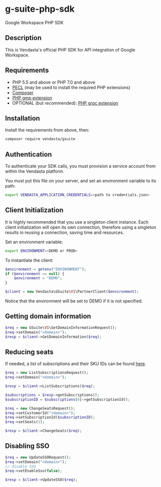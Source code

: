 # g-suite-php-sdk
Google Workspace PHP SDK

## Description

This is Vendasta's official PHP SDK for API integration of Google Workspace.

## Requirements

- PHP 5.5 and above or PHP 7.0 and above
- [PECL](https://pecl.php.net/) (may be used to install the required PHP extensions)
- [Composer](https://getcomposer.org/)
- [PHP gmp extension](http://php.net/manual/en/book.gmp.php)
- OPTIONAL (but recommended): [PHP grpc extension](https://cloud.google.com/php/grpc)

## Installation

Install the requirements from above, then:

```bash
composer require vendasta/gsuite
```

## Authentication

To authenticate your SDK calls, you must provision a service account from within the Vendasta platform.

You must put this file on your server, and set an environment variable to its path:

```bash
export VENDASTA_APPLICATION_CREDENTIALS=<path to credentials.json>
```

## Client Initialization

It is highly recommended that you use a singleton client instance. Each client initialization will open its own connection, therefore using a singleton results in reusing a connection, saving time and resources.

Set an environment variable:

```bash
export ENVIRONMENT=<DEMO or PROD> 
```

To instantiate the client:

```php
$environment = getenv("ENVIRONMENT");
if ($environment == null) {
    $environment = "DEMO";
}

$client = new Vendasta\GSuite\V1\PartnerClient($environment);
```

Notice that the environment will be set to DEMO if it is not specified.

## Getting domain information
```php
$req = new GSuite\V1\GetDomainInformationRequest();
$req->setDomain("<domain>");
$resp = $client->GetDomainInformation($req);
```

## Reducing seats

If needed, a list of subscriptions and their SKU IDs can be found [here](https://developers.google.com/admin-sdk/licensing/v1/how-tos/products). 

```php
$req = new ListSubscriptionsRequest();
$req->setDomain("<domain>");

$resp = $client->ListSubscriptions($req);

$subscriptions = $resp->getSubscriptions();
$subscriptionID = $subscriptions[0]->getSubscriptionId();

$req = new ChangeSeatsRequest();
$req->setCustomerId("<domain>");
$req->setSubscriptionId($subscriptionID);
$req->setSeats(1);

$resp = $client->ChangeSeats($req);
```

## Disabling SSO

```php
$req = new UpdateSSORequest();
$req->setDomain("<domain>");
// disable SSO
$req->setEnableSso(false);

$resp = $client->UpdateSSO($req);
```